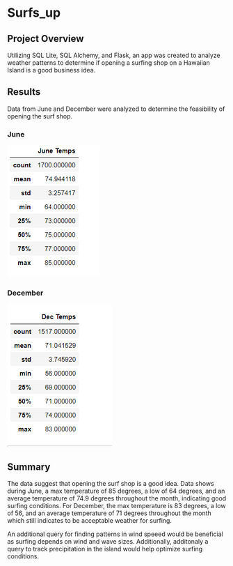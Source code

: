 # Surfs_up

##  Project Overview

Utilizing SQL Lite, SQL Alchemy, and Flask, an app was created to analyze weather patterns to determine if opening a surfing shop on a Hawaiian Island is a good business idea.

## Results

Data from June and December were analyzed to determine the feasibility of opening the surf shop.

### June
![image](https://github.com/Dibarra11/Surfs_up/blob/62521ff8687471537ceb15819d57fe09aed08144/Data/1.png)

### December
![image](https://github.com/Dibarra11/Surfs_up/blob/8b448779bcac7b6d2aeb5f8670c3cc76c3072be3/Data/2.png)


## Summary

The data suggest that opening the surf shop is a good idea. Data shows during June, a max temperature of 85 degrees, a low of 64 degrees, and an average temperature of 74.9 degrees throughout the month, indicating good surfing conditions. For December, the max temperature is 83 degrees, a low of 56, and an average temperature of 71 degrees throughout the month which still indicates to be acceptable weather for surfing.

An additional query for finding patterns in wind speeed would be beneficial as surfing depends on wind and wave sizes. Additionally, additonaly a query to track precipitation in the island would help optimize surfing conditions.
